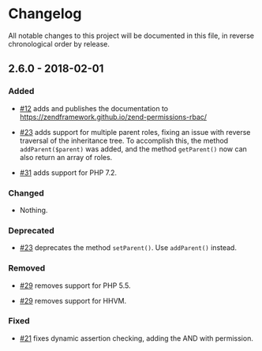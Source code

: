 # Changelog

All notable changes to this project will be documented in this file, in reverse chronological order by release.

## 2.6.0 - 2018-02-01

### Added

- [#12](https://github.com/zendframework/zend-permissions-rbac/pull/12) adds
  and publishes the documentation to https://zendframework.github.io/zend-permissions-rbac/

- [#23](https://github.com/zendframework/zend-permissions-rbac/pull/23) adds
  support for multiple parent roles, fixing an issue with reverse traversal of
  the inheritance tree. To accomplish this, the method `addParent($parent)` was
  added, and the method `getParent()` now can also return an array of roles.

- [#31](https://github.com/zendframework/zend-permissions-rbac/pull/31) adds
  support for PHP 7.2.

### Changed

- Nothing.

### Deprecated

- [#23](https://github.com/zendframework/zend-permissions-rbac/pull/23)
  deprecates the method `setParent()`. Use `addParent()` instead.

### Removed

- [#29](https://github.com/zendframework/zend-permissions-rbac/pull/29) removes
  support for PHP 5.5.

- [#29](https://github.com/zendframework/zend-permissions-rbac/pull/29) removes
  support for HHVM.

### Fixed

- [#21](https://github.com/zendframework/zend-permissions-rbac/pull/21) fixes
  dynamic assertion checking, adding the AND with permission.

